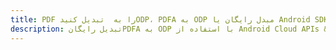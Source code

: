 ---title: PDF را به  تبدیل کنیدODP، PDFA به ODP مبدل رایگان یا Android SDKdescription: تبدیل رایگانPDFA به ODP با استفاده از Android Cloud APIs & SDK همچنین اسناد PDF را در Cloud ایجاد، ویرایش و رندر کنید.---